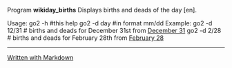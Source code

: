 Program **wikiday_births** Displays births and deads of the day \[en\].

Usage:
    go2 -h #this help
    go2 -d day #in format mm/dd
Example:
    go2 -d 12/31 # births and deads for December 31st from [December 31](https://en.wikipedia.org/wiki/December_31)
    go2 -d 2/28  # births and deads for February 28th from [February 28](https://en.wikipedia.org/wiki/February_28)


---
[Written with Markdown](https://www.markdownguide.org/basic-syntax/)